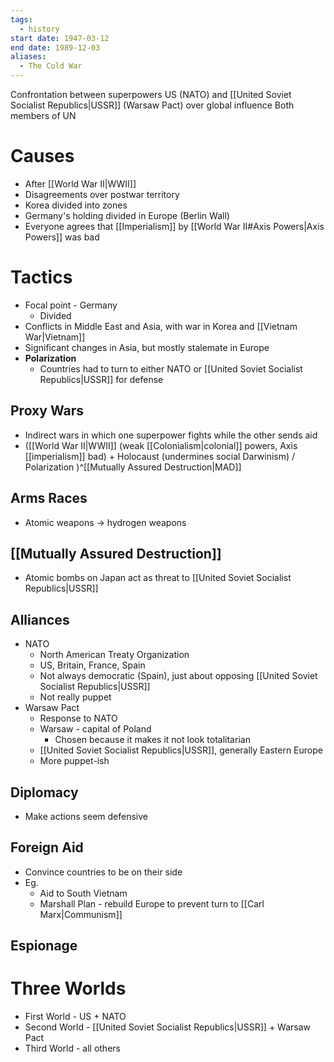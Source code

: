 ```yaml
---
tags:
  - history
start date: 1947-03-12
end date: 1989-12-03
aliases:
  - The Cold War
---
```

Confrontation between superpowers US (NATO) and [[United Soviet Socialist Republics|USSR]] (Warsaw Pact) over global influence
Both members of UN
# Causes
- After [[World War II|WWII]]
- Disagreements over postwar territory
- Korea divided into zones
- Germany's holding divided in Europe (Berlin Wall)
- Everyone agrees that [[Imperialism]] by [[World War II#Axis Powers|Axis Powers]] was bad
# Tactics
- Focal point - Germany
	- Divided
- Conflicts in Middle East and Asia, with war in Korea and [[Vietnam War|Vietnam]]
- Significant changes in Asia, but mostly stalemate in Europe
- **Polarization**
	- Countries had to turn to either NATO or [[United Soviet Socialist Republics|USSR]] for defense
## Proxy Wars
- Indirect wars in which one superpower fights while the other sends aid
- ([[World War II|WWII]] (weak [[Colonialism|colonial]] powers, Axis [[imperialism]] bad) + Holocaust (undermines social Darwinism) / Polarization )^[[Mutually Assured Destruction|MAD]]
## Arms Races
- Atomic weapons -> hydrogen weapons
## [[Mutually Assured Destruction]]
- Atomic bombs on Japan act as threat to [[United Soviet Socialist Republics|USSR]]
## Alliances
- NATO
	- North American Treaty Organization
	- US, Britain, France, Spain
	- Not always democratic (Spain), just about opposing [[United Soviet Socialist Republics|USSR]]
	- Not really puppet
- Warsaw Pact
	- Response to NATO
	- Warsaw - capital of Poland
		- Chosen because it makes it not look totalitarian
	- [[United Soviet Socialist Republics|USSR]], generally Eastern Europe
	- More puppet-ish
## Diplomacy
- Make actions seem defensive
## Foreign Aid
- Convince countries to be on their side
- Eg.
	- Aid to South Vietnam
	- Marshall Plan - rebuild Europe to prevent turn to [[Carl Marx|Communism]]
## Espionage
# Three Worlds
- First World - US + NATO
- Second World - [[United Soviet Socialist Republics|USSR]] + Warsaw Pact
- Third World - all others